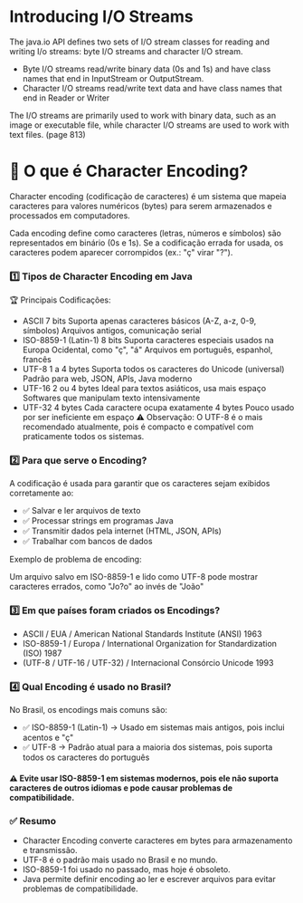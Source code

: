 
# Introducing I/O Streams

The java.io API defines two sets of I/O stream classes for reading and writing I/o streams:
byte I/O streams and character I/O stream.

- Byte I/O streams read/write binary data (0s and 1s) and have class names that end in InputStream or OutputStream.
- Character I/O streams read/write text data and have class names that end in Reader or Writer

The I/O streams are primarily used to work with binary data, such as an image or 
executable file, while character I/O streams are used to work with text files. (page 813)

# 📌 O que é Character Encoding?
Character encoding (codificação de caracteres) é um sistema que mapeia caracteres para valores numéricos (bytes) para serem armazenados e processados em computadores.

Cada encoding define como caracteres (letras, números e símbolos) são representados em binário (0s e 1s). 
Se a codificação errada for usada, os caracteres podem aparecer corrompidos (ex.: "ç" virar "?").

### 1️⃣ Tipos de Character Encoding em Java
🏆 Principais Codificações:
- ASCII	7 bits	Suporta apenas caracteres básicos (A-Z, a-z, 0-9, símbolos)	Arquivos antigos, comunicação serial
- ISO-8859-1 (Latin-1)	8 bits	Suporta caracteres especiais usados na Europa Ocidental, como "ç", "á"	Arquivos em português, espanhol, francês
- UTF-8	1 a 4 bytes	Suporta todos os caracteres do Unicode (universal)	Padrão para web, JSON, APIs, Java moderno
- UTF-16	2 ou 4 bytes	Ideal para textos asiáticos, usa mais espaço	Softwares que manipulam texto intensivamente
- UTF-32	4 bytes	Cada caractere ocupa exatamente 4 bytes	Pouco usado por ser ineficiente em espaço
⚠️ Observação:
O UTF-8 é o mais recomendado atualmente, pois é compacto e compatível com praticamente todos os sistemas.

### 2️⃣ Para que serve o Encoding?
A codificação é usada para garantir que os caracteres sejam exibidos corretamente ao:
- ✅ Salvar e ler arquivos de texto
- ✅ Processar strings em programas Java
- ✅ Transmitir dados pela internet (HTML, JSON, APIs)
- ✅ Trabalhar com bancos de dados

Exemplo de problema de encoding:

Um arquivo salvo em ISO-8859-1 e lido como UTF-8 pode mostrar caracteres errados, como "Jo?o" ao invés de "João"
###  3️⃣ Em que países foram criados os Encodings?
- ASCII	/ EUA / American National Standards Institute (ANSI) 1963
- ISO-8859-1 / Europa / International Organization for Standardization (ISO) 1987
- (UTF-8 / UTF-16 / UTF-32)	/ Internacional	Consórcio Unicode 1993
###  4️⃣ Qual Encoding é usado no Brasil?
No Brasil, os encodings mais comuns são:
- ✅ ISO-8859-1 (Latin-1) → Usado em sistemas mais antigos, pois inclui acentos e "ç"
- ✅ UTF-8 → Padrão atual para a maioria dos sistemas, pois suporta todos os caracteres do português

#### ⚠️ Evite usar ISO-8859-1 em sistemas modernos, pois ele não suporta caracteres de outros idiomas e pode causar problemas de compatibilidade.

### ✅ Resumo
- Character Encoding converte caracteres em bytes para armazenamento e transmissão.
- UTF-8 é o padrão mais usado no Brasil e no mundo.
- ISO-8859-1 foi usado no passado, mas hoje é obsoleto.
- Java permite definir encoding ao ler e escrever arquivos para evitar problemas de compatibilidade.
